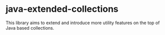 # java-extended-collections
This library aims to extend and introduce more utility features on the top of Java based collections.
